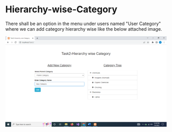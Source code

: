 # Hierarchy-wise-Category
There shall be an option in the menu under users named "User Category" where we can add category hierarchy wise like the below attached image.

![Output](https://github.com/Ehteshamali-889/Hierarchy-wise-Category/blob/main/Screenshot%20(1581).png)
